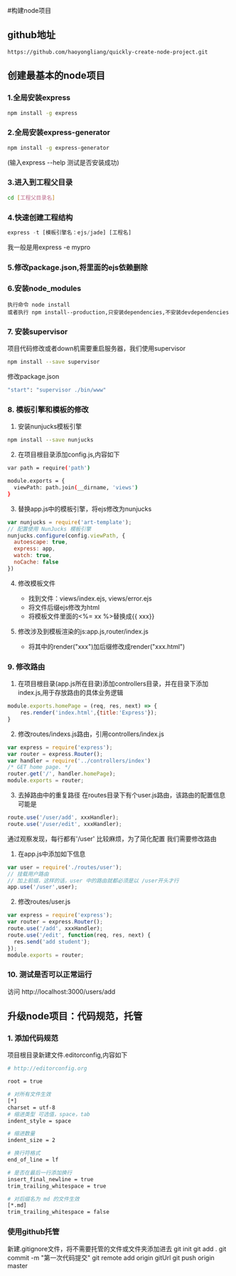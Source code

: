 #构建node项目

## github地址 
	https://github.com/haoyongliang/quickly-create-node-project.git

## 创建最基本的node项目

### 1.全局安装express

```bash
npm install -g express
```

### 2.全局安装express-generator

```bash
npm install -g express-generator
```
(输入express --help 测试是否安装成功) 

### 3.进入到工程父目录

```bash
cd [工程父目录名]
```

### 4.快速创建工程结构

```javascript
express -t [模板引擎名：ejs/jade] [工程名]   
```
我一般是用express -e mypro

### 5.修改package.json,将里面的ejs依赖删除

### 6.安装node_modules

	执行命令 node install 
	或者执行 npm install--production,只安装dependencies,不安装devdependencies

### 7. 安装supervisor

项目代码修改或者down机需要重启服务器，我们使用supervisor
```bash
npm install --save supervisor
```
修改package.json
```bash
"start": "supervisor ./bin/www"
```
### 8. 模板引擎和模板的修改

1. 安装nunjucks模板引擎
```bash
npm install --save nunjucks
```

2. 在项目根目录添加config.js,内容如下
```bash
var path = require('path')

module.exports = {
  viewPath: path.join(__dirname, 'views')
}

```

3. 替换app.js中的模板引擎，将ejs修改为nunjucks

```javascript
var nunjucks = require('art-template');
// 配置使用 NunJucks 模板引擎
nunjucks.configure(config.viewPath, {
  autoescape: true,
  express: app,
  watch: true,
  noCache: false
})
```

4. 修改模板文件
	- 找到文件：views/index.ejs, views/error.ejs
	- 将文件后缀ejs修改为html
	- 将模板文件里面的<%= xx %>替换成{{  xxx}}

4. 修改涉及到模板渲染的js:app.js,router/index.js
	- 将其中的render("xxx")加后缀修改成render("xxx.html")


### 9. 修改路由
1. 在项目根目录(app.js所在目录)添加controllers目录，并在目录下添加index.js,用于存放路由的具体业务逻辑

```javascript    
module.exports.homePage = (req, res, next) => { 
	res.render('index.html',{title:'Express'});
}
```

2. 修改routes/indexs.js路由，引用controllers/index.js

```javascript
var express = require('express');
var router = express.Router();
var handler = require('../controllers/index')
/* GET home page. */
router.get('/', handler.homePage);
module.exports = router;
```


3. 去掉路由中的重复路径
在routes目录下有个user.js路由，该路由的配置信息可能是
```javascript
route.use('/user/add', xxxHandler);
route.use('/user/edit', xxxHandler);
```

通过观察发现，每行都有'/user' 比较麻烦，为了简化配置
我们需要修改路由
1. 在app.js中添加如下信息

```javascript
var user = require('./routes/user');
// 挂载用户路由
// 加上前缀，这样的话，user 中的路由就都必须是以 /user开头才行
app.use('/user',user);
```

2. 修改routes/user.js

```javascript
var express = require('express');
var router = express.Router();
route.use('/add', xxxHandler);
route.use('/edit', function(req, res, next) {
  res.send('add student');
});
module.exports = router;
```


### 10. 测试是否可以正常运行      

访问 http://localhost:3000/users/add 

## 升级node项目：代码规范，托管

### 1. 添加代码规范
项目根目录新建文件.editorconfig,内容如下

```bash
# http://editorconfig.org

root = true

# 对所有文件生效 
[*] 
charset = utf-8 
# 缩进类型 可选值，space，tab 
indent_style = space

# 缩进数量 
indent_size = 2

# 换行符格式 
end_of_line = lf

# 是否在最后一行添加换行 
insert_final_newline = true 
trim_trailing_whitespace = true

# 对后缀名为 md 的文件生效 
[*.md] 
trim_trailing_whitespace = false
```

### 使用github托管
新建.gitignore文件，将不需要托管的文件或文件夹添加进去
git init 
git add .
git commit -m "第一次代码提交"
git remote add origin gitUrl
git push origin master